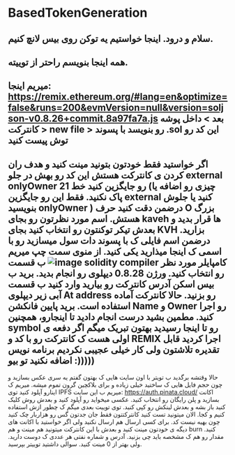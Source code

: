 # BasedTokenGeneration
سلام و درود. اینجا خواستیم یه توکن روی بیس لانچ کنیم. 
--------------------------------------------
همه اینجا بنویسم راحتر از توییته. 
--------------------------------------------
میریم اینجا: 
https://remix.ethereum.org/#lang=en&optimize=false&runs=200&evmVersion=null&version=soljson-v0.8.26+commit.8a97fa7a.js
بعد > داخل پوشه کانترکت > new file > رو بنویسد با پسوند .sol 
این کد رو توش پیست کنید
--------------------------------------------

اگر خواستید فقط خودتون بتونید مینت کنید و هدف ران کردن ی کانترکت هستش این کد رو بهش در جلو external onlyOwner رو جایگزین کنید خط 21 (چیزی رو اضافه یا پاک نکنید. فقط این رو جایگزین external کنید یا جلوش بنویسید onlyOwner ) درضمن دقت کنید حرف O بزرگ هستش. 
اسم مورد نظرتون رو بجای kaveh ها قرار بدید و بعدش تیکر توکنتون رو انتخاب کنید بجای KVH بزارید. 
درضمن اسم فایلی ک با پسوند دات سول میسازید رو با اسمی ک اینجا میذارید یکی کنید. 
از منوی سمت چپ میریم ب قسمت ![image](https://github.com/user-attachments/assets/63f7b2b8-c5b0-4807-9ad2-a946190c6d5d) 
solidity compiler 
کامپایلر مورد نظر رو انتخاب کنید. ورژن 0.8.28 
دیپلوی رو انجام بدید. برید ب بیس اسکن آدرس کانترکت رو بیارید وارد کنید ب قسمت آبی زیر دیپلوی At address رو بزنید. 
حالا کانترکت آماده استفاده است. برید پایین فانکشن Name و Owner رو اجرا کنید. مطمین بشید درست انجام دادید تا اینجارو، همچنین symbol رو 
تا اینجا رسیدید بهتون تبریک میگم اگر دفعه ی اولی هست ک کانترکت رو با کد و REMIX اجرا کردید قابل تقدیره تلاشتون ولی کار خیلی عجیبی نکردیم برنامه نویس اضافه نکنید تو بیو :))))) 
--------------------------------------------
حالا وقتشه برگدید ب تویتر با اون سایت هایی ک بهتون گفتم یه سری عکس بسازید و چون حجم فایل هایی ک ساختید خیلی زیاده و برای بلاکچین گرون تموم میشه. میریم ک اینارو آپلود کنید توی IPFS 
میریم ب این سایت:
https://auth.pinata.cloud/ 
اکانت بسازید و پلن رایگان رو انتخاب کنید. 
عکسی میخواید رو آپلود کنید و بعدش روش کلیک کنید باز بشه و بعدش لینکش رو کپی کنید. 
توی توییت بعدی میگم ک چطور ازش استفاده کنیم و کجا. 
الان میتونید تست کنید کانترکتتون فقط جان جدتون گس رو هزاربار چک کنید چون بهیه نیست کد. 
برای کسی ارسال هم ارسال نکنید ولی اگر خواستید با اکانت های دیگه ی خودتون مینت کنید و بعدش با این کانترکت میتونید هم مینت و هم burn کنید.
مقدار رو هم ک مشخصه باید چی بزنید. آدرس و شماره نفتی هر عددی ک دوست دارید. ولی بهتر از 0 مینت کنید. 
سوالی داشتید توییتر بپرسید. 

 

